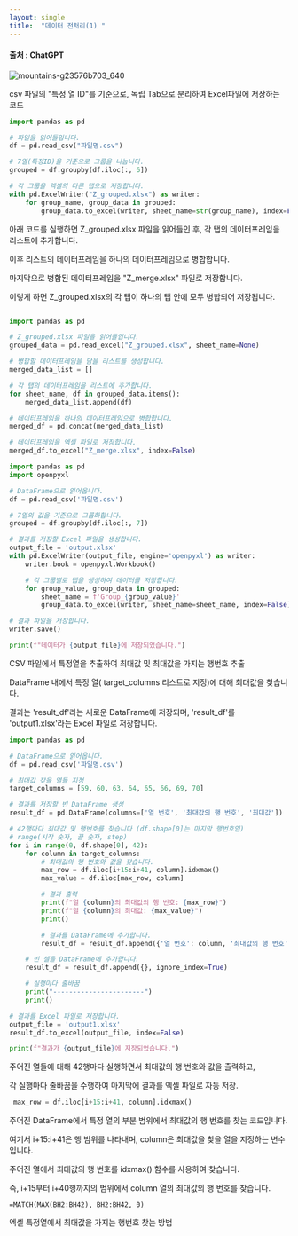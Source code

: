 ```yaml
---
layout: single
title:  "데이터 전처리(1) "
---
```



#### 출처 : ChatGPT

![mountains-g23576b703_640](https://github.com/jasminherb/jasminherb.github.io/assets/133365586/4179a2de-c2e2-4298-b986-782a745635bb)


csv 파일의 "특정 열 ID"를 기준으로, 독립 Tab으로 분리하여 Excel파일에 저장하는 코드

```python
import pandas as pd

# 파일을 읽어들입니다.
df = pd.read_csv("파일명.csv")

# 7열(특정ID)을 기준으로 그룹을 나눕니다.
grouped = df.groupby(df.iloc[:, 6])

# 각 그룹을 엑셀의 다른 탭으로 저장합니다.
with pd.ExcelWriter("Z_grouped.xlsx") as writer:
    for group_name, group_data in grouped:
        group_data.to_excel(writer, sheet_name=str(group_name), index=False)
```

아래 코드를 실행하면 Z_grouped.xlsx 파일을 읽어들인 후, 
각 탭의 데이터프레임을 리스트에 추가합니다. 


이후 리스트의 데이터프레임을 하나의 데이터프레임으로 병합합니다. 

마지막으로 병합된 데이터프레임을 "Z_merge.xlsx" 파일로 저장합니다.

이렇게 하면 Z_grouped.xlsx의 각 탭이 하나의 탭 안에 모두 병합되어 저장됩니다.


```python

import pandas as pd

# Z_grouped.xlsx 파일을 읽어들입니다.
grouped_data = pd.read_excel("Z_grouped.xlsx", sheet_name=None)

# 병합할 데이터프레임을 담을 리스트를 생성합니다.
merged_data_list = []

# 각 탭의 데이터프레임을 리스트에 추가합니다.
for sheet_name, df in grouped_data.items():
    merged_data_list.append(df)

# 데이터프레임을 하나의 데이터프레임으로 병합합니다.
merged_df = pd.concat(merged_data_list)

# 데이터프레임을 엑셀 파일로 저장합니다.
merged_df.to_excel("Z_merge.xlsx", index=False)
```

```python
import pandas as pd
import openpyxl

# DataFrame으로 읽어옵니다.
df = pd.read_csv('파일명.csv')

# 7열의 값을 기준으로 그룹화합니다.
grouped = df.groupby(df.iloc[:, 7])

# 결과를 저장할 Excel 파일을 생성합니다.
output_file = 'output.xlsx'
with pd.ExcelWriter(output_file, engine='openpyxl') as writer:
    writer.book = openpyxl.Workbook()

    # 각 그룹별로 탭을 생성하여 데이터를 저장합니다.
    for group_value, group_data in grouped:
        sheet_name = f'Group_{group_value}'
        group_data.to_excel(writer, sheet_name=sheet_name, index=False)

# 결과 파일을 저장합니다.
writer.save()

print(f"데이터가 {output_file}에 저장되었습니다.")
```



CSV 파일에서 특정열을 추출하여 최대값 및 최대값을 가지는 행번호 추출


DataFrame 내에서 특정 열( target_columns 리스트로 지정)에 대해 최대값을 찾습니다. 

결과는 'result_df'라는 새로운 DataFrame에 저장되며, 'result_df'를 'output1.xlsx'라는 Excel 파일로 저장합니다.

```python
import pandas as pd

# DataFrame으로 읽어옵니다.
df = pd.read_csv('파일명.csv')

# 최대값 찾을 열들 지정
target_columns = [59, 60, 63, 64, 65, 66, 69, 70]

# 결과를 저장할 빈 DataFrame 생성
result_df = pd.DataFrame(columns=['열 번호', '최대값의 행 번호', '최대값'])

# 42행마다 최대값 및 행번호를 찾습니다 (df.shape[0]는 마지막 행번호임)
# range(시작 숫자, 끝 숫자, step)
for i in range(0, df.shape[0], 42):
    for column in target_columns:
        # 최대값의 행 번호와 값을 찾습니다.
        max_row = df.iloc[i+15:i+41, column].idxmax()
        max_value = df.iloc[max_row, column]

        # 결과 출력
        print(f"열 {column}의 최대값의 행 번호: {max_row}")
        print(f"열 {column}의 최대값: {max_value}")
        print()

        # 결과를 DataFrame에 추가합니다.
        result_df = result_df.append({'열 번호': column, '최대값의 행 번호': max_row, '최대값': max_value}, ignore_index=True)

    # 빈 셀을 DataFrame에 추가합니다.
    result_df = result_df.append({}, ignore_index=True)

    # 실행마다 줄바꿈
    print("-----------------------")
    print()

# 결과를 Excel 파일로 저장합니다.
output_file = 'output1.xlsx'
result_df.to_excel(output_file, index=False)

print(f"결과가 {output_file}에 저장되었습니다.")
```
주어진 열들에 대해 42행마다 실행하면서 최대값의 행 번호와 값을 출력하고, 

각 실행마다 줄바꿈을 수행하여 마지막에 결과를 엑셀 파일로 자동 저장.

```python
 max_row = df.iloc[i+15:i+41, column].idxmax()
 ```

주어진 DataFrame에서 특정 열의 부분 범위에서 최대값의 행 번호를 찾는 코드입니다.

여기서 i+15:i+41은 행 범위를 나타내며, column은 최대값을 찾을 열을 지정하는 변수입니다. 

주어진 열에서 최대값의 행 번호를 idxmax() 함수를 사용하여 찾습니다.

즉, i+15부터 i+40행까지의 범위에서 column 열의 최대값의 행 번호를 찾습니다.


```
=MATCH(MAX(BH2:BH42), BH2:BH42, 0)
```
엑셀 특정열에서 최대값을 가지는 행번호 찾는 방법
